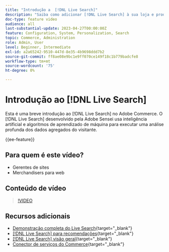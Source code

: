 ```yaml
---
title: "Introdução a  [!DNL Live Search]"
description: "Saiba como adicionar [!DNL Live Search] à sua loja e produzir experiências de compra altamente envolventes, relevantes e personalizadas."
doc-type: feature video
audience: all
last-substantial-update: 2023-04-27T00:00:00Z
feature: Configuration, System, Personalization, Search
topic: Commerce, Administration
role: Admin, User
level: Beginner, Intermediate
exl-id: a2a65242-9510-447d-8e35-4b9698ddd7b2
source-git-commit: ff8ae08e9bc1e9ff070ce149f18c1b779badcfe8
workflow-type: tm+mt
source-wordcount: '75'
ht-degree: 0%

---
```


# Introdução ao [!DNL Live Search]

Esta é uma breve introdução ao [!DNL Live Search] no Adobe Commerce. O [!DNL Live Search] desenvolvido pela Adobe Sensei usa inteligência artificial e algoritmos de aprendizado de máquina para executar uma análise profunda dos dados agregados do visitante.

{{ee-feature}}

## Para quem é este vídeo?

- Gerentes de sites
- Merchandisers para web

## Conteúdo de vídeo

>[!VIDEO](https://video.tv.adobe.com/v/3418797?learn=on)


## Recursos adicionais

- [Demonstração completa do Live Search](https://experienceleague.adobe.com/docs/commerce-learn/tutorials/getting-started/capabilities/live-search-full-demonstration.html){target="_blank"}
- [[!DNL Live Search] para recomendações](https://experienceleague.adobe.com/docs/commerce-learn/tutorials/marketing/live-search-recommendations.html){target="_blank"}
- [[!DNL Live Search] visão geral](https://experienceleague.adobe.com/docs/commerce-merchant-services/live-search/overview.html){target="_blank"}
- [Conector de serviços do Commerce](https://experienceleague.adobe.com/docs/commerce-merchant-services/user-guides/integration-services/saas.html){target="_blank"}
